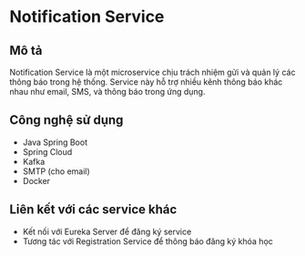 # Notification Service

## Mô tả
Notification Service là một microservice chịu trách nhiệm gửi và quản lý các thông báo trong hệ thống. Service này hỗ trợ nhiều kênh thông báo khác nhau như email, SMS, và thông báo trong ứng dụng.

## Công nghệ sử dụng
- Java Spring Boot
- Spring Cloud
- Kafka
- SMTP (cho email)
- Docker



## Liên kết với các service khác
- Kết nối với Eureka Server để đăng ký service
- Tương tác với Registration Service để thông báo đăng ký khóa học